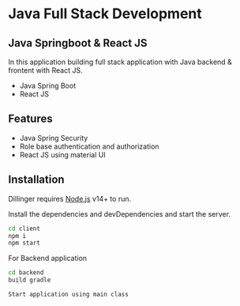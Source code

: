 # Java Full Stack Development
## Java Springboot & React JS

In this application building full stack application with Java backend & frontent with React JS.

- Java Spring Boot
- React JS

## Features

- Java Spring Security
- Role base authentication and authorization
- React JS using material UI

## Installation

Dillinger requires [Node.js](https://nodejs.org/) v14+ to run.

Install the dependencies and devDependencies and start the server.

```sh
cd client
npm i
npm start
```

For Backend application

```sh
cd backend
build gradle

Start application using main class
```
